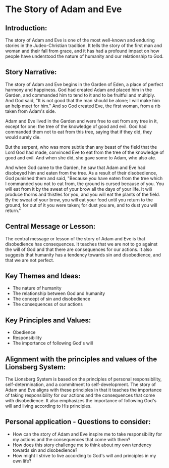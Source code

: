 # The Story of Adam and Eve

## Introduction:

The story of Adam and Eve is one of the most well-known and enduring stories in the Judeo-Christian tradition. It tells the story of the first man and woman and their fall from grace, and it has had a profound impact on how people have understood the nature of humanity and our relationship to God.

## Story Narrative:

The story of Adam and Eve begins in the Garden of Eden, a place of perfect harmony and happiness. God had created Adam and placed him in the Garden, and commanded him to tend to it and to be fruitful and multiply. And God said, "It is not good that the man should be alone; I will make him an help meet for him." And so God created Eve, the first woman, from a rib taken from Adam's side.

Adam and Eve lived in the Garden and were free to eat from any tree in it, except for one: the tree of the knowledge of good and evil. God had commanded them not to eat from this tree, saying that if they did, they would surely die.

But the serpent, who was more subtle than any beast of the field that the Lord God had made, convinced Eve to eat from the tree of the knowledge of good and evil. And when she did, she gave some to Adam, who also ate.

And when God came to the Garden, he saw that Adam and Eve had disobeyed him and eaten from the tree. As a result of their disobedience, God punished them and said, "Because you have eaten from the tree which I commanded you not to eat from, the ground is cursed because of you. You will eat from it by the sweat of your brow all the days of your life. It will produce thorns and thistles for you, and you will eat the plants of the field. By the sweat of your brow, you will eat your food until you return to the ground, for out of it you were taken; for dust you are, and to dust you will return."  

## Central Message or Lesson:

The central message or lesson of the story of Adam and Eve is that disobedience has consequences. It teaches that we are not to go against the will of God and that there are consequences for our actions. It also suggests that humanity has a tendency towards sin and disobedience, and that we are not perfect.  

## Key Themes and Ideas:

-   The nature of humanity
-   The relationship between God and humanity
-   The concept of sin and disobedience
-   The consequences of our actions

## Key Principles and Values:

-   Obedience
-   Responsibility
-   The importance of following God's will

## Alignment with the principles and values of the Lionsberg System:

The Lionsberg System is based on the principles of personal responsibility, self-determination, and a commitment to self-development. The story of Adam and Eve aligns with these principles in that it teaches the importance of taking responsibility for our actions and the consequences that come with disobedience. It also emphasizes the importance of following God's will and living according to His principles.

## Personal application - Questions to consider:

-   How can the story of Adam and Eve inspire me to take responsibility for my actions and the consequences that come with them?
-   How does this story challenge me to think about my own tendency towards sin and disobedience?
-   How might I strive to live according to God's will and principles in my own life? 

